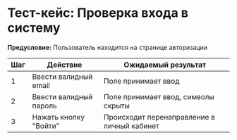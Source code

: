 # Тест-кейс: Проверка входа в систему

**Предусловие:** Пользователь находится на странице авторизации

| Шаг | Действие | Ожидаемый результат |
|-----|----------|-------------------|
| 1 | Ввести валидный email | Поле принимает ввод |
| 2 | Ввести валидный пароль | Поле принимает ввод, символы скрыты |
| 3 | Нажать кнопку "Войти" | Происходит перенаправление в личный кабинет |